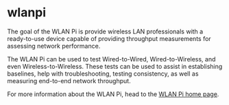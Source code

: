 # wlanpi

The goal of the WLAN Pi is provide wireless LAN professionals with a ready-to-use device capable of providing throughput measurements for assessing network performance. 

The WLAN Pi can be used to test Wired-to-Wired, Wired-to-Wireless, and even Wireless-to-Wireless. These tests can be used to assist in establishing baselines, help with troubleshooting, testing consistency, as well as measuring end-to-end network throughput.

For more information about the WLAN Pi, head to the [WLAN Pi home page](http://www.wlanpi.com/).
